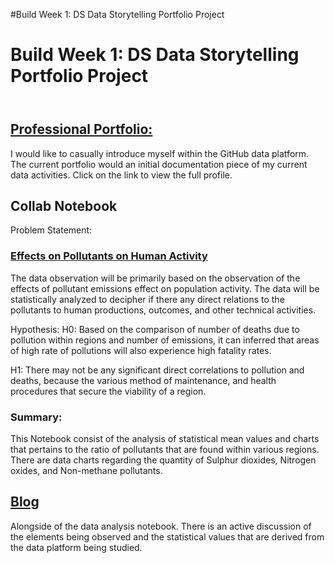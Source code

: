 #Build Week 1: DS Data Storytelling Portfolio Project
<!DOCTYPE HTML>
<html>
<head>
  <h1> Build Week 1: DS Data Storytelling Portfolio Project </h1>
 <header>
  </header>
</head>

<body>


<p><a href = "index.html"> <h2>Professional Portfolio:</h3> </p></a>
<p>I would like to casually introduce myself within the GitHub data platform. The current portfolio would an initial documentation piece of my current data activities. Click on the link to view the full profile. </p>
<p><h2>Collab Notebook</h2></p>
<p>Problem Statement:</p>
  
<p><a href = "Pollution_Emmission_Effects_on_Population_ActivityDSPT9.ipynb"><h3>Effects on Pollutants on Human Activity</h3></a></p>
<p>The data observation will be primarily based on the observation of the effects of pollutant emissions effect on population activity. The data will be statistically analyzed to decipher if there any direct relations to the pollutants to human productions, outcomes, and other technical activities. 

Hypothesis:
H0: Based on the comparison of number of deaths due to pollution within regions and number of emissions, it can inferred that areas of high rate of pollutions will also experience high fatality rates.

H1: There may not be any significant direct correlations to pollution and deaths, because the various method of maintenance, and health procedures that secure the viability of a region.</p>
<p><h3>Summary:</h3></p>
<p> This Notebook consist of the analysis of statistical mean values and charts that pertains to the ratio of pollutants that are found within various regions. There are data charts regarding the quantity of Sulphur dioxides, Nitrogen oxides, and Non-methane pollutants.

</p>


<p><a href ="pollution_blog.html "><h2> Blog </h2></a></p>
<p> Alongside of the data analysis notebook. There is an active discussion of the elements being observed and the statistical values that are derived from the data platform being studied. </p>
  
  
  
  
</body>
  
</html>
